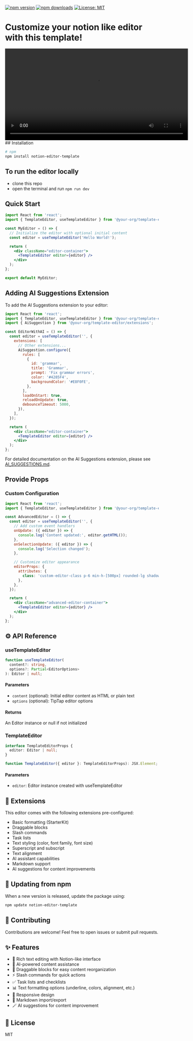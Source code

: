 
[![npm version](https://img.shields.io/npm/v/notion-editor-template)](https://www.npmjs.com/package/notion-editor-template)
[![npm downloads](https://img.shields.io/npm/dm/notion-editor-template)](https://www.npmjs.com/package/notion-editor-template)
[![License: MIT](https://img.shields.io/badge/License-MIT-yellow.svg)](./LICENSE)

# Customize your notion like editor with this template!
<video src="https://github.com/user-attachments/assets/709b2112-cea1-43c3-94e2-52ff2456dd26" controls width="600">
  Your browser does not support the video tag.
</video>
## Installation

```bash
# npm
npm install notion-editor-template
```

## To run the editor locally 

- clone this repo
- open the terminal and run `npm run dev`

## Quick Start

```jsx
import React from 'react';
import { TemplateEditor, useTemplateEditor } from '@your-org/template-editor';

const MyEditor = () => {
  // Initialize the editor with optional initial content
  const editor = useTemplateEditor('Hello World!');

  return (
    <div className="editor-container">
      <TemplateEditor editor={editor} />
    </div>
  );
};

export default MyEditor;
```

## Adding AI Suggestions Extension

To add the AI Suggestions extension to your editor:

```jsx
import React from 'react';
import { TemplateEditor, useTemplateEditor } from '@your-org/template-editor';
import { AiSuggestion } from '@your-org/template-editor/extensions';

const EditorWithAI = () => {
  const editor = useTemplateEditor('', {
    extensions: [
      // Other extensions...
      AiSuggestion.configure({
        rules: [
          {
            id: 'grammar',
            title: 'Grammar',
            prompt: 'Fix grammar errors',
            color: '#4285F4',
            backgroundColor: '#E8F0FE',
          },
        ],
        loadOnStart: true,
        reloadOnUpdate: true,
        debounceTimeout: 5000,
      }),
    ],
  });

  return (
    <div className="editor-container">
      <TemplateEditor editor={editor} />
    </div>
  );
};
```

For detailed documentation on the AI Suggestions extension, please see [AI_SUGGESTIONS.md](./AI_SUGGESTIONS.md).

## Provide Props

### Custom Configuration

```jsx
import React from 'react';
import { TemplateEditor, useTemplateEditor } from '@your-org/template-editor';

const AdvancedEditor = () => {
  const editor = useTemplateEditor('', {
    // Add custom event handlers
    onUpdate: ({ editor }) => {
      console.log('Content updated:', editor.getHTML());
    },
    onSelectionUpdate: ({ editor }) => {
      console.log('Selection changed');
    },

    // Customize editor appearance
    editorProps: {
      attributes: {
        class: 'custom-editor-class p-6 min-h-[500px] rounded-lg shadow',
      },
    },
  });

  return (
    <div className="advanced-editor-container">
      <TemplateEditor editor={editor} />
    </div>
  );
};
```

## ⚙️ API Reference

### useTemplateEditor

```typescript
function useTemplateEditor(
  content?: string,
  options?: Partial<EditorOptions>
): Editor | null;
```

#### Parameters

- `content` (optional): Initial editor content as HTML or plain text
- `options` (optional): TipTap editor options

#### Returns

An Editor instance or null if not initialized

### TemplateEditor

```typescript
interface TemplateEditorProps {
  editor: Editor | null;
}

function TemplateEditor({ editor }: TemplateEditorProps): JSX.Element;
```

#### Parameters

- `editor`: Editor instance created with useTemplateEditor

## 🧩 Extensions

This editor comes with the following extensions pre-configured:

- Basic formatting (StarterKit)
- Draggable blocks
- Slash commands
- Task lists
- Text styling (color, font family, font size)
- Superscript and subscript
- Text alignment
- AI assistant capabilities
- Markdown support
- AI suggestions for content improvements

## 🔄 Updating from npm

When a new version is released, update the package using:

```bash
npm update notion-editor-template
```

## 🤝 Contributing

Contributions are welcome! Feel free to open issues or submit pull requests.

## ✨ Features

- 📝 Rich text editing with Notion-like interface
- 🤖 AI-powered content assistance
- 🧩 Draggable blocks for easy content reorganization
- ⚡ Slash commands for quick actions
- ✅ Task lists and checklists
- 📊 Text formatting options (underline, colors, alignment, etc.)
- 📱 Responsive design
- 🔗 Markdown import/export
- 🪄 AI suggestions for content improvement

## 📄 License

MIT
